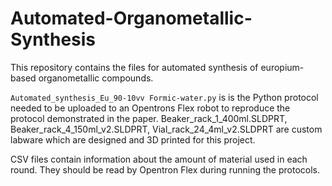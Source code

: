 # Automated-Organometallic-Synthesis
This repository contains the files for automated synthesis of europium-based organometallic compounds.

<code>Automated_synthesis_Eu_90-10vv Formic-water.py</code> is is the Python protocol needed to be uploaded to an Opentrons Flex robot to reproduce the protocol demonstrated in the paper. Beaker_rack_1_400ml.SLDPRT, Beaker_rack_4_150ml_v2.SLDPRT, Vial_rack_24_4ml_v2.SLDPRT are custom labware which are designed and 3D printed for this project.

CSV files contain information about the amount of material used in each round. They should be read by Opentron Flex during running the protocols.

